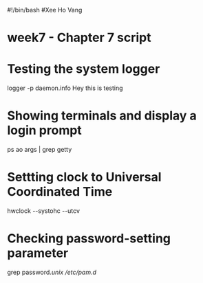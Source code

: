 
#!/bin/bash
#Xee Ho Vang
# week7 - Chapter 7 script

# Testing the system logger
logger -p daemon.info Hey this is testing

# Showing terminals and display a login prompt
ps ao args | grep getty

# Settting clock to Universal Coordinated Time
hwclock --systohc --utcv

# Checking password-setting parameter
grep password.*unix /etc/pam.d*


